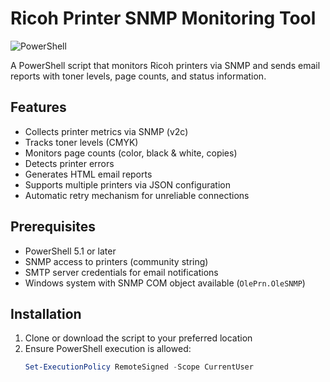 # Ricoh Printer SNMP Monitoring Tool

![PowerShell](https://img.shields.io/badge/PowerShell-v5.1+-blue.svg)

A PowerShell script that monitors Ricoh printers via SNMP and sends email reports with toner levels, page counts, and status information.

## Features

- Collects printer metrics via SNMP (v2c)
- Tracks toner levels (CMYK)
- Monitors page counts (color, black & white, copies)
- Detects printer errors
- Generates HTML email reports
- Supports multiple printers via JSON configuration
- Automatic retry mechanism for unreliable connections

## Prerequisites

- PowerShell 5.1 or later
- SNMP access to printers (community string)
- SMTP server credentials for email notifications
- Windows system with SNMP COM object available (`OlePrn.OleSNMP`)

## Installation

1. Clone or download the script to your preferred location
2. Ensure PowerShell execution is allowed:
   ```powershell
   Set-ExecutionPolicy RemoteSigned -Scope CurrentUser
